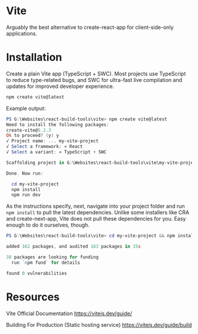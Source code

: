 # Vite

Arguably the best alternative to create-react-app for client-side-only applications.

# Installation

Create a plain Vite app (TypeScript + SWC).
Most projects use TypeScript to reduce type-related bugs,
and SWC for ultra-fast live compilation and updates for improved developer experience.

```bash
npm create vite@latest
```

Example output:
```ps1
PS G:\Websites\react-build-tools\vite> npm create vite@latest
Need to install the following packages:
create-vite@5.2.3
Ok to proceed? (y) y
√ Project name: ... my-vite-project
√ Select a framework: » React
√ Select a variant: » TypeScript + SWC

Scaffolding project in G:\Websites\react-build-tools\vite\my-vite-project...

Done. Now run:

  cd my-vite-project
  npm install
  npm run dev
```

As the instructions specify, next, navigate into your project folder
and run `npm install` to pull the latest dependencies. Unlike some installers
like CRA and create-next-app, Vite does not pull these dependencies for you.
Easy enough to do it ourselves, though.

```ps1
PS G:\Websites\react-build-tools\vite> cd my-vite-project && npm install

added 162 packages, and audited 163 packages in 15s

38 packages are looking for funding
  run `npm fund` for details

found 0 vulnerabilities
```

# Resources

Vite Official Documentation
https://vitejs.dev/guide/

Building For Production (Static hosting service)
https://vitejs.dev/guide/build
